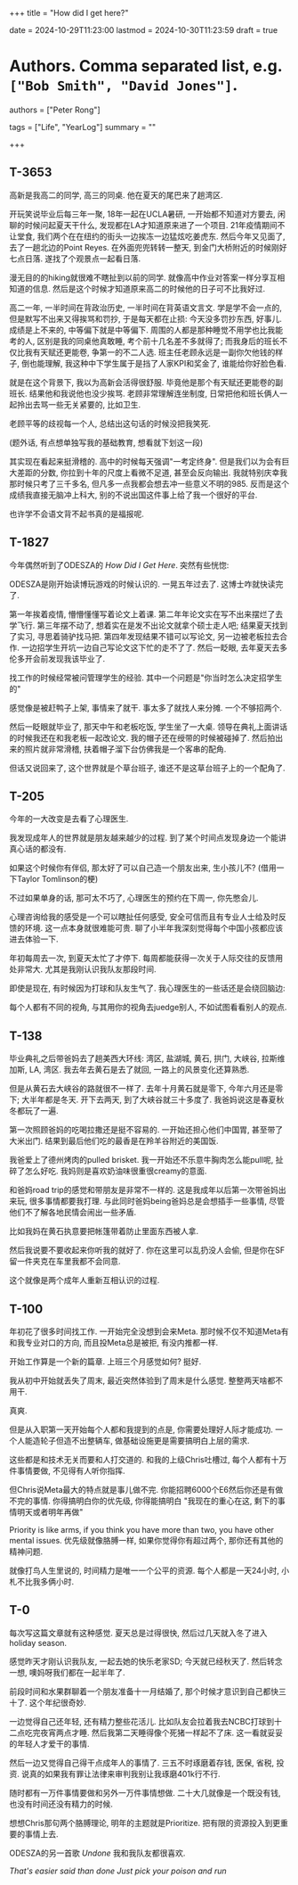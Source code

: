 +++
title = "How did I get here?"

date = 2024-10-29T11:23:00
lastmod = 2024-10-30T11:23:59
draft = true

# Authors. Comma separated list, e.g. `["Bob Smith", "David Jones"]`.
authors = ["Peter Rong"]

tags = ["Life", "YearLog"]
summary = ""

+++

<!-- 
1. LLVM Developer's meeting: 已经付过了
2. GF
-->

## T-3653

<!--
High school
-->
高新是我高二的同学, 高三的同桌.
他在夏天的尾巴来了趟湾区.

开玩笑说毕业后每三年一聚, 18年一起在UCLA暑研, 一开始都不知道对方要去, 闲聊的时候问起夏天干什么, 发现都在LA才知道原来进了一个项目.
21年疫情期间不让堂食, 我们两个在在纽约的街头一边挨冻一边猛炫吃姜虎东.
然后今年又见面了, 去了一趟北边的Point Reyes.
在外面兜兜转转一整天, 到金门大桥附近的时候刚好七点日落.
遂找了个观景点一起看日落.

漫无目的的hiking就很难不瞎扯到以前的同学.
就像高中作业对答案一样分享互相知道的信息.
然后是这个时候才知道原来高二的时候他的日子可不比我好过.

高二一年, 一半时间在背政治历史, 一半时间在背英语文言文.
学是学不会一点的, 但是默写不出来又得挨骂和罚抄, 于是每天都在止损: 今天没多罚抄东西, 好事儿.
成绩是上不来的, 中等偏下就是中等偏下.
周围的人都是那种睡觉不用学也比我能考的人, 区别是我的同桌他真敢睡, 考个前十几名差不多就得了; 而我身后的班长不仅比我有天赋还更能卷, 争第一的不二人选.
班主任老顾永远是一副你欠他钱的样子, 倒也能理解, 我这种中下学生属于是挡了人家KPI和奖金了, 谁能给你好脸色看.

就是在这个背景下, 我以为高新会活得很舒服.
毕竟他是那个有天赋还更能卷的副班长.
结果他和我说他也没少挨骂.
老顾非常理解连坐制度, 日常把他和班长俩人一起拎出去骂一些无关紧要的, 比如卫生.

老顾平等的歧视每一个人, 总结出这句话的时候没把我笑死.

(题外话, 有点想单独写我的基础教育, 想看就下划这一段)

其实现在看起来挺滑稽的.
高中的时候每天强调"一考定终身".
但是我们以为会有巨大差距的分数, 你拉到十年的尺度上看微不足道, 甚至会反向输出.
我就特别庆幸我那时候只考了三千多名, 但凡多一点我都会想去冲一些意义不明的985.
反而是这个成绩我直接无脑冲上科大, 别的不说出国这件事上给了我一个很好的平台.

也许学不会语文背不起书真的是福报呢.

## T-1827
<!--
5 yrs ago
-->
今年偶然听到了ODESZA的 _How Did I Get Here_.
突然有些恍惚:

ODESZA是刚开始读博玩游戏的时候认识的. 
一晃五年过去了. 这博士咋就快读完了.

第一年挨着疫情, 懵懵懂懂写着论文上着课.
第二年年论文实在写不出来摆烂了去学飞行.
第三年摆不动了, 想着实在是发不出论文就拿个硕士走人吧; 结果夏天找到了实习, 寻思着骑驴找马把.
第四年发现结果不错可以写论文, 另一边被老板拉去合作. 
一边招学生开坑一边自己写论文这下忙的走不了了.
然后一眨眼, 去年夏天去多伦多开会前发现我该毕业了.

找工作的时候经常被问管理学生的经验. 
其中一个问题是"你当时怎么决定招学生的"

感觉像是被赶鸭子上架, 事情来了就干.
事太多了就找人来分摊.
一个不够招两个.

然后一眨眼就毕业了, 那天中午和老板吃饭, 学生坐了一大桌.
领导在典礼上面讲话的时候我还在和我老板一起改论文.
我的帽子还在绶带的时候被碰掉了.
然后拍出来的照片就非常滑稽, 扶着帽子溜下台仿佛我是一个客串的配角.

但话又说回来了, 这个世界就是个草台班子, 谁还不是这草台班子上的一个配角了.

## T-205
<!--
GF
-->
今年的一大改变是去看了心理医生.

我发现成年人的世界就是朋友越来越少的过程.
到了某个时间点发现身边一个能讲真心话的都没有.

如果这个时候你有伴侣, 那太好了可以自己造一个朋友出来, 生小孩儿不?
(借用一下Taylor Tomlinson的梗)

不过如果单身的话, 那可太不巧了, 心理医生的预约在下周一, 你先憋会儿.

心理咨询给我的感受是一个可以瞎扯任何感受, 安全可信而且有专业人士给及时反馈的环境.
这一点本身就很难能可贵.
聊了小半年我深刻觉得每个中国小孩都应该进去体验一下.

年初每周去一次, 到夏天太忙了才停下.
每周都能获得一次关于人际交往的反馈用处非常大.
尤其是我刚认识我队友那段时间.

即使是现在, 有时候因为打球和队友生气了.
我心理医生的一些话还是会绕回脑边:

每个人都有不同的视角, 与其用你的视角去juedge别人, 不如试图看看别人的观点.

<!--
Road trip * 2
-->

## T-138

毕业典礼之后带爸妈去了趟美西大环线: 湾区, 盐湖城, 黄石, 拱门, 大峡谷, 拉斯维加斯, LA, 湾区.
我去年去黄石是去了就回, 一路上的风景变化还算熟悉.

但是从黄石去大峡谷的路就很不一样了.
去年十月黄石就是零下, 今年六月还是零下; 大半年都是冬天.
开下去两天, 到了大峡谷就三十多度了. 
我爸妈说这是春夏秋冬都玩了一遍.

第一次照顾爸妈的吃喝拉撒还是挺不容易的.
一开始还担心他们中国胃, 甚至带了大米出门.
结果到最后他们吃的最香是在羚羊谷附近的美国饭.

我爸爱上了德州烤肉的pulled brisket. 
我一开始还不乐意牛胸肉怎么能pull呢, 扯碎了怎么好吃.
我妈则是喜欢奶油味很重很creamy的意面.

和爸妈road trip的感觉和带朋友是非常不一样的.
这是我成年以后第一次带爸妈出来玩, 很多事情都要我打理.
与此同时爸妈being爸妈总是会想插手一些事情, 尽管他们不了解各地民情会闹出一些矛盾.

比如我妈在黄石执意要把帐篷带着防止里面东西被人拿.

然后我说要不要收起来你听我的就好了.
你在这里可以乱扔没人会偷, 但是你在SF留一件夹克在车里我都不会同意.

这个就像是两个成年人重新互相认识的过程.

## T-100
<!-- New job  -->
年初花了很多时间找工作.
一开始完全没想到会来Meta.
那时候不仅不知道Meta有和我专业对口的方向, 而且投Meta总是被拒, 有没内推都一样.

开始工作算是一个新的篇章.
上班三个月感觉如何? 挺好.

我从初中开始就丢失了周末, 最近突然体验到了周末是什么感觉.
整整两天啥都不用干.

真爽.

但是从入职第一天开始每个人都和我提到的点是, 你需要处理好人际才能成功.
一个人能造轮子但造不出整辆车, 做基础设施更是需要搞明白上层的需求.

这些都是和技术无关而要和人打交道的.
和我的上级Chris吐槽过, 每个人都有十万件事情要做, 不见得有人听你指挥. 

但Chris说Meta最大的特点就是事儿做不完.
你能招聘6000个E6然后你还是有做不完的事情.
你得搞明白你的优先级, 你得能搞明白 "我现在的重心在这, 剩下的事情明天或者明年再做"

Priority is like arms, if you think you have more than two, you have other mental issues.
优先级就像胳膊一样, 如果你觉得你有超过两个, 那你还有其他的精神问题.

就像打鸟人生里说的, 时间精力是唯一一个公平的资源. 
每个人都是一天24小时, 小札不比我多俩小时.


## T-0

每次写这篇文章就有这种感觉.
夏天总是过得很快, 然后过几天就入冬了进入holiday season.

感觉昨天才刚认识我队友, 一起去她的快乐老家SD; 今天就已经秋天了.
然后转念一想, 噢妈呀我们都在一起半年了.

前段时间和水果群聊着一个朋友准备十一月结婚了, 那个时候才意识到自己都快三十了.
这个年纪很奇妙.

一边觉得自己还年轻, 还有精力整些花活儿.
比如队友会拉着我去NCBC打球到十二点吃完夜宵两点才睡.
然后我第二天睡得像个死猪一样起不了床.
这一看就妥妥的年轻人才爱干的事情.

然后一边又觉得自己得干点成年人的事情了.
三五不时琢磨着存钱, 医保, 省税, 投资.
说真的如果我有罪让法律来审判我别让我琢磨401k行不行.

随时都有一万件事情要做和另外一万件事情想做.
二十大几就像是一个既没有钱, 也没有时间还没有精力的时候.

想想Chris那句两个胳膊理论, 明年的主题就是Prioritize.
把有限的资源投入到更重要的事情上去.

ODESZA的另一首歌 _Undone_
我和我队友都很喜欢.

_That's easier said than done_
_Just pick your poison and run_

